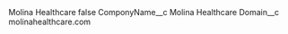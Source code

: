 <?xml version="1.0" encoding="UTF-8"?>
<CustomMetadata xmlns="http://soap.sforce.com/2006/04/metadata" xmlns:xsi="http://www.w3.org/2001/XMLSchema-instance" xmlns:xsd="http://www.w3.org/2001/XMLSchema">
    <label>Molina Healthcare</label>
    <protected>false</protected>
    <values>
        <field>ComponyName__c</field>
        <value xsi:type="xsd:string">Molina Healthcare</value>
    </values>
    <values>
        <field>Domain__c</field>
        <value xsi:type="xsd:string">molinahealthcare.com</value>
    </values>
</CustomMetadata>
